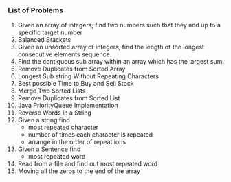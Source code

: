 ### List of Problems
1. Given an array of integers, find two numbers such that they add up to a specific target number
2. Balanced Brackets
3. Given an unsorted array of integers, find the length of the longest consecutive elements sequence.
4. Find the contiguous sub array within an array which has the largest sum.
5. Remove Duplicates from Sorted Array
6. Longest Sub string Without Repeating Characters
7. Best possible Time to Buy and Sell Stock
8. Merge Two Sorted Lists
9. Remove Duplicates from Sorted List
10. Java PriorityQueue Implementation
11. Reverse Words in a String
12. Given a string find
    - most repeated character
    - number of times each character is repeated
    - arrange in the order of repeat ions
13. Given a Sentence find
    - most repeated word
14. Read from a file and find out most repeated word
15. Moving all the zeros to the end of the array
